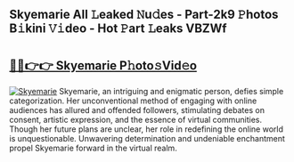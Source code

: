 ## Skyemarie All 𝙻eaked 𝙽u𝚍es - Part-2k9 𝙿hotos B𝚒kini 𝚅𝚒deo - Hot 𝙿art 𝙻eaks VBZWf

# <h2><a href="http://ld1j81.urlbe.top/?page=Skyemarie">🔗🔗👉👉 Skyemarie P𝚑oto𝚜Vid𝚎o</a></h2>

[![Skyemarie](https://i.imgur.com/eBuTRDB.gif)](http://ld1j81.urlbe.top/?page=Skyemarie)
Skyemarie, an intriguing and enigmatic person, defies simple categorization. Her unconventional method of engaging with online audiences has allured and offended followers, stimulating debates on consent, artistic expression, and the essence of virtual communities. Though her future plans are unclear, her role in redefining the online world is unquestionable. Unwavering determination and undeniable enchantment propel Skyemarie forward in the virtual realm.
